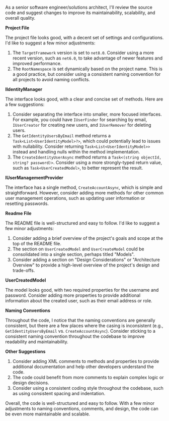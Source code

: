 As a senior software engineer/solutions architect, I'll review the source code and suggest changes to improve its maintainability, scalability, and overall quality.

**Project File**

The project file looks good, with a decent set of settings and configurations. I'd like to suggest a few minor adjustments:

1. The `TargetFramework` version is set to `net8.0`. Consider using a more recent version, such as `net6.0`, to take advantage of newer features and improved performance.
2. The `RootNamespace` is set dynamically based on the project name. This is a good practice, but consider using a consistent naming convention for all projects to avoid naming conflicts.

**IIdentityManager**

The interface looks good, with a clear and concise set of methods. Here are a few suggestions:

1. Consider separating the interface into smaller, more focused interfaces. For example, you could have `IUserFinder` for searching by email, `IUserCreator` for creating new users, and `IUserRemover` for deleting users.
2. The `GetIdentityUsersByEmail` method returns a `Task<List<UserIdentityModel>?>`, which could potentially lead to issues with nullability. Consider returning `Task<List<UserIdentityModel>>` instead and handling nulls within the method implementation.
3. The `CreateIdentityUserAsync` method returns a `Task<(string objectId, string? password)>`. Consider using a more strongly-typed return value, such as `Task<UserCreatedModel>`, to better represent the result.

**IUserManagementProvider**

The interface has a single method, `CreateAccountAsync`, which is simple and straightforward. However, consider adding more methods for other common user management operations, such as updating user information or resetting passwords.

**Readme File**

The README file is well-structured and easy to follow. I'd like to suggest a few minor adjustments:

1. Consider adding a brief overview of the project's goals and scope at the top of the README file.
2. The section on `UserCreatedModel` and `UserCreateModel` could be consolidated into a single section, perhaps titled "Models".
3. Consider adding a section on "Design Considerations" or "Architecture Overview" to provide a high-level overview of the project's design and trade-offs.

**UserCreatedModel**

The model looks good, with two required properties for the username and password. Consider adding more properties to provide additional information about the created user, such as their email address or role.

**Naming Conventions**

Throughout the code, I notice that the naming conventions are generally consistent, but there are a few places where the casing is inconsistent (e.g., `GetIdentityUsersByEmail` vs. `CreateAccountAsync`). Consider sticking to a consistent naming convention throughout the codebase to improve readability and maintainability.

**Other Suggestions**

1. Consider adding XML comments to methods and properties to provide additional documentation and help other developers understand the code.
2. The code could benefit from more comments to explain complex logic or design decisions.
3. Consider using a consistent coding style throughout the codebase, such as using consistent spacing and indentation.

Overall, the code is well-structured and easy to follow. With a few minor adjustments to naming conventions, comments, and design, the code can be even more maintainable and scalable.